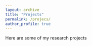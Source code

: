 ```yaml
---
layout: archive
title: "Projects"
permalink: /projecs/
author_profile: true
---
```


Here are some of my research projects